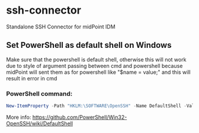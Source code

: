 # ssh-connector
Standalone SSH Connector for midPoint IDM

## Set PowerShell as default shell on Windows
Make sure that the powershell is default shell,
otherwise this will not work due to style of argument passing between cmd and powershell
because midPoint will sent them as for powershell like "$name = value;" and this will result in error in cmd
### PowerShell command:
```powershell
New-ItemProperty -Path "HKLM:\SOFTWARE\OpenSSH" -Name DefaultShell -Value "C:\Windows\System32\WindowsPowerShell\v1.0\powershell.exe" -PropertyType String -Force
```
More info: https://github.com/PowerShell/Win32-OpenSSH/wiki/DefaultShell